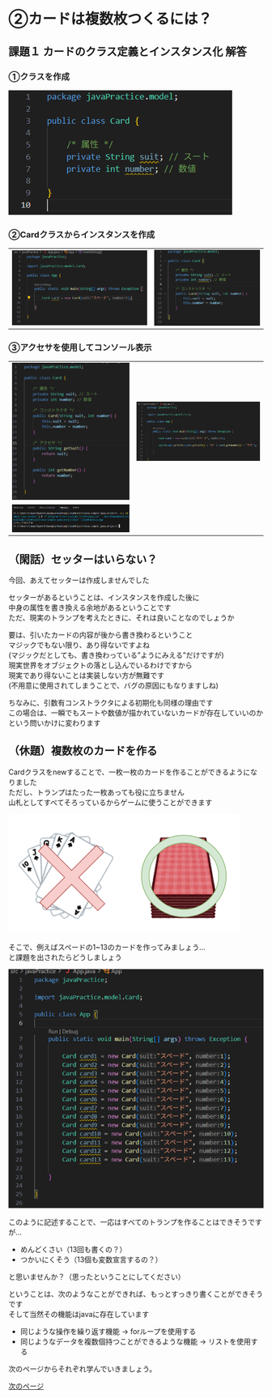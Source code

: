 # ②カードは複数枚つくるには？

## 課題１ カードのクラス定義とインスタンス化 解答

### ①クラスを作成

![image](../Images/02_02_01.png)

### ②Cardクラスからインスタンスを作成

|||
|---|---|
|![image](../Images/02_02_02.png)|![image](../Images/02_02_03.png)|

### ③アクセサを使用してコンソール表示

|||
|---|---|
|![image](../Images/02_02_04.png)|![image](../Images/02_02_05.png)|
|![image](../Images/02_02_06.png)||

## （閑話）セッターはいらない？

今回、あえてセッターは作成しませんでした  

セッターがあるということは、インスタンスを作成した後に  
中身の属性を書き換える余地があるということです  
ただ、現実のトランプを考えたときに、それは良いことなのでしょうか

要は、引いたカードの内容が後から書き換わるということ  
マジックでもない限り、あり得ないですよね  
(マジックだとしても、書き換わっている”ようにみえる”だけですが)  
現実世界をオブジェクトの落とし込んでいるわけですから  
現実であり得ないことは実装しない方が無難です  
(不用意に使用されてしまうことで、バグの原因にもなりますしね)

ちなみに、引数有コンストラクタによる初期化も同様の理由です  
この場合は、一瞬でもスートや数値が描かれていないカードが存在していいのか  
という問いかけに変わります

## （休題）複数枚のカードを作る

Cardクラスをnewすることで、一枚一枚のカードを作ることができるようになりました  
ただし、トランプはたった一枚あっても役に立ちません  
山札としてすべてそろっているからゲームに使うことができます  

![image](../Images/02_02_10.png)

そこで、例えばスペードの1~13のカードを作ってみましょう...  
と課題を出されたらどうしましょう

![image](../Images/02_02_11.png)

このように記述することで、一応はすべてのトランプを作ることはできそうですが...  

  * めんどくさい（13回も書くの？）
  * つかいにくそう（13個も変数宣言するの？）

と思いませんか？（思ったということにしてください）　　

ということは、次のようなことができれば、もっとすっきり書くことができそうです  
そして当然その機能はjavaに存在しています

  * 同じような操作を繰り返す機能 → forループを使用する
  * 同じようなデータを複数個持つことができるような機能 → リストを使用する

次のページからそれぞれ学んでいきましょう。

[次のページ](./02_03.md)
